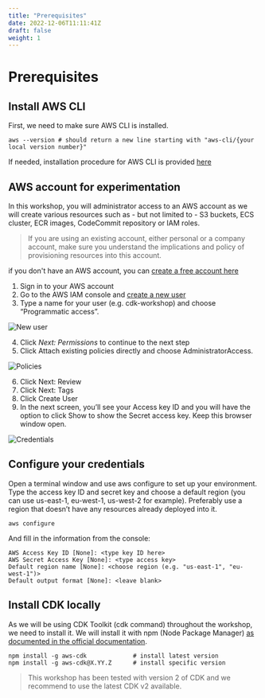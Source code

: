 ```yaml
---
title: "Prerequisites"
date: 2022-12-06T11:11:41Z
draft: false
weight: 1
---
```


# Prerequisites

## Install AWS CLI

First, we need to make sure AWS CLI is installed. 

```shell
aws --version # should return a new line starting with "aws-cli/{your local version number}" 
```

If needed, installation procedure for AWS CLI is provided [here](https://docs.aws.amazon.com/cli/latest/userguide/getting-started-install.html "Install AWS CLI")

## AWS account for experimentation

In this workshop, you will administrator access to an AWS account as we will create various resources such as - but not limited to - S3 buckets, ECS cluster, ECR images, CodeCommit repository or IAM roles. 

> If you are using an existing account, either personal or a company account, make sure you understand the implications and policy of provisioning resources into this account.

if you don't have an AWS account, you can [create a free account here](https://portal.aws.amazon.com/billing/signup "Create a free account here")

1. Sign in to your AWS account
2. Go to the AWS IAM console and [create a new user](https://console.aws.amazon.com/iam/home?#/users$new "Create a new user")
3. Type a name for your user (e.g. cdk-workshop) and choose “Programmatic access”.

![New user](prerequisites/new-user-1.png)

4. Click *Next: Permissions* to continue to the next step
5. Click Attach existing policies directly and choose AdministratorAccess.

![Policies](prerequisites/new-user-2.png)

6. Click Next: Review
7. Click Next: Tags
8. Click Create User
9. In the next screen, you’ll see your Access key ID and you will have the option to click Show to show the Secret access key. Keep this browser window open.

![Credentials](prerequisites/new-user-3.png)

## Configure your credentials 

Open a terminal window and use aws configure to set up your environment. Type the access key ID and secret key and choose a default region (you can use us-east-1, eu-west-1, us-west-2 for example). Preferably use a region that doesn’t have any resources already deployed into it.

```shell
aws configure
```

And fill in the information from the console:

```shell
AWS Access Key ID [None]: <type key ID here>
AWS Secret Access Key [None]: <type access key>
Default region name [None]: <choose region (e.g. "us-east-1", "eu-west-1")>
Default output format [None]: <leave blank>
```

## Install CDK locally

As we will be using CDK Toolkit (cdk command) throughout the workshop, we need to install it. We will install it with npm (Node Package Manager) <a href="https://docs.aws.amazon.com/cdk/v2/guide/cli.html">as documented in the official documentation</a>.

```shell
npm install -g aws-cdk             # install latest version
npm install -g aws-cdk@X.YY.Z      # install specific version
```

> This workshop has been tested with version 2 of CDK and we recommend to use the latest CDK v2 available.



